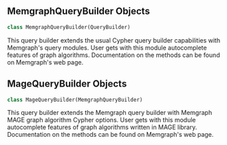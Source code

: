 ## MemgraphQueryBuilder Objects

```python
class MemgraphQueryBuilder(QueryBuilder)
```

This query builder extends the usual Cypher query builder capabilities with Memgraph&#x27;s query modules.
User gets with this module autocomplete features of graph algorithms.
Documentation on the methods can be found on Memgraph&#x27;s web page.

## MageQueryBuilder Objects

```python
class MageQueryBuilder(MemgraphQueryBuilder)
```

This query builder extends the Memgraph query builder with Memgraph MAGE graph algorithm Cypher options.
User gets with this module autocomplete features of graph algorithms written in MAGE library.
Documentation on the methods can be found on Memgraph&#x27;s web page.

